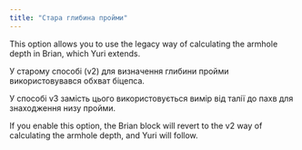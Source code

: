 ```yaml
---
title: "Стара глибина пройми"
---
```


This option allows you to use the legacy way of calculating the armhole depth in Brian, which Yuri extends.

У старому способі (v2) для визначення глибини пройми використовувався обхват біцепса.

У способі v3 замість цього використовується вимір від талії до пахв для знаходження низу пройми.

If you enable this option, the Brian block will revert to the v2 way of calculating the armhole depth, and Yuri will follow.
